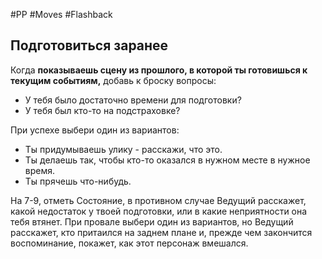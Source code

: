 #PP #Moves #Flashback

## Подготовиться заранее  

Когда **показываешь сцену из прошлого, в которой ты готовишься к текущим событиям,** добавь к броску вопросы:
- У тебя было достаточно времени для подготовки?
- У тебя был кто-то на подстраховке?

При успехе выбери один из вариантов:
- Ты придумываешь улику - расскажи, что это.
- Ты делаешь так, чтобы кто-то оказался в нужном месте в нужное время.
- Ты прячешь что-нибудь.

На 7-9, отметь Состояние, в противном случае Ведущий расскажет, какой недостаток у твоей подготовки, или в какие неприятности она тебя втянет.
При провале выбери один из вариантов, но Ведущий расскажет, кто притаился на заднем плане и, прежде чем закончится воспоминание, покажет, как этот персонаж вмешался.